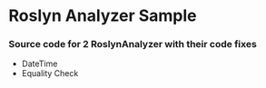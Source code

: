# Roslyn Analyzer Sample

### Source code for 2 RoslynAnalyzer with their code fixes

- DateTime
- Equality Check